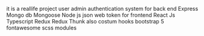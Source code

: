 it is a reallife project user admin authentication system for back end Express Mongo db Mongoose Node js json web token for frontend React Js Typescript Redux Redux Thunk also costum hooks bootstrap 5 fontawesome scss modules